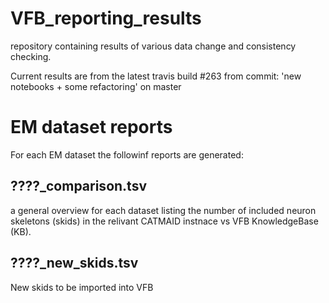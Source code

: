 # VFB_reporting_results
repository containing results of various data change and consistency checking.

 Current results are from the latest travis build #263 from commit: 'new notebooks + some refactoring' on master


# EM dataset reports
For each EM dataset the followinf reports are generated:
## ????_comparison.tsv 
  a general overview for each dataset listing the number of included neuron skeletons (skids) in the relivant CATMAID instnace vs VFB KnowledgeBase (KB).
## ????_new_skids.tsv
  New skids to be imported into VFB

